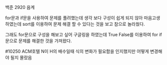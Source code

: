 백준 2920 음계

for문과 if문을 사용하여 문제를 풀려했는데 생각 보다 구성이 쉽게 되지 않아 마음고생하였는데 sort를 이용하여 문제 해결 할 수 있다는 것을 보고 참으로 놀라웠다.

그래도 for문으로 구성을 해보고 싶어 구글링을 하였는데 True False를 이용하여 for if문으로 문제를 해결한 것을 가져왔다.

#10250 ACM호텔
N이 H의 배수일때 식의 변화가 필요함을 인지했지만
어떻게 변경해야 될지 몰랐음